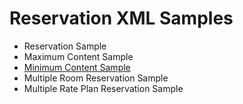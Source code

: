 # Reservation XML Samples

* Reservation Sample
* Maximum Content Sample
* [Minimum Content Sample](broken-reference)
* Multiple Room Reservation Sample
* Multiple Rate Plan Reservation Sample
